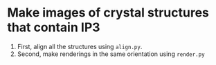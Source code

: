 # Make images of crystal structures that contain IP3

1. First, align all the structures using `align.py`.
2. Second, make renderings in the same orientation using `render.py`